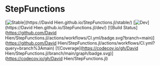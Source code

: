 # StepFunctions

[![Stable](https://img.shields.io/badge/docs-stable-blue.svg)](https://David Hien.github.io/StepFunctions.jl/stable/)
[![Dev](https://img.shields.io/badge/docs-dev-blue.svg)](https://David Hien.github.io/StepFunctions.jl/dev/)
[![Build Status](https://github.com/David Hien/StepFunctions.jl/actions/workflows/CI.yml/badge.svg?branch=main)](https://github.com/David Hien/StepFunctions.jl/actions/workflows/CI.yml?query=branch%3Amain)
[![Coverage](https://codecov.io/gh/David Hien/StepFunctions.jl/branch/main/graph/badge.svg)](https://codecov.io/gh/David Hien/StepFunctions.jl)

